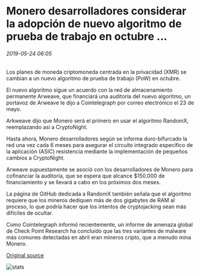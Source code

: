 # Monero desarrolladores considerar la adopción de nuevo algoritmo de prueba de trabajo en octubre ...

###### 2019-05-24 06:05

Los planes de moneda criptomoneda centrada en la privacidad (XMR) se cambian a un nuevo algoritmo de prueba de trabajo (PoW) en octubre.

El nuevo algoritmo sigue un acuerdo con la red de almacenamiento permanente Arweave, que financiará una auditoría del nuevo algoritmo, un portavoz de Arweave le dijo a Cointelegraph por correo electrónico el 23 de mayo.

Arkweave dijo que Monero será el primero en usar el algoritmo RandomX, reemplazando así a CryptoNight.

Hasta ahora, Monero desarrolladores según se informa duro-bifurcado la red una vez cada 6 meses para asegurar el circuito integrado específico de la aplicación (ASIC) resistencia mediante la implementación de pequeños cambios a CryptoNight.

Arweave supuestamente se asoció con los desarrolladores de Monero para cofinanciar la auditoría, que se espera que alcance $150.000 de financiamiento y se llevará a cabo en los próximos dos meses.

La página de GitHub dedicada a RandomX también señala que el algoritmo requiere que los mineros dediquen más de dos gigabytes de RAM al proceso, lo que podría hacer que los intentos de cryptojacking sean más difíciles de ocultar.

Como Cointelegraph informó recientemente, un informe de amenaza global de Check Point Research ha concluido que las tres variantes de malware más comunes detectadas en abril eran mineros cripto, que a menudo mina Monero.

[Original source](https://cointelegraph.com/news/monero-developers-consider-adopting-new-proof-of-work-algorithm-in-october)

![stats](https://c.statcounter.com/11760860/0/a89fa40b/1/ "stats")